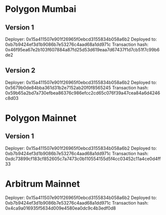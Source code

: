 # Polygon Mumbai

## Version 1

Deployer: 0x15a411507e901f26965f0ebcd3155834b058a6b2
Deployed to: 0xb7b9424ef3d1b9086b7e53276c4aad68a1dd971c
Transaction hash: 0x46f95ea67e2b103f607884a87fd25d53d619eaa7d67437f1d7cb51f7c99b6de2

## Version 2

Deployer: 0x15a411507e901f26965f0ebcd3155834b058a6b2
Deployed to: 0x5679b0de84bba361d31b2e7152ab20f0f8565245
Transaction hash: 0x59b65a2bd7a730efbea86376c986efcc2cd65c076f39a47cea84a6d4246c8d03

# Polygon Mainnet

## Version 1

Deployer: 0x15a411507e901f26965f0ebcd3155834b058a6b2
Deployed to: 0xb7b9424ef3d1b9086b7e53276c4aad68a1dd971c
Transaction hash: 0xdc73899cf183cf852605c7a7473c0b110554155d5f4cc03452c11a4ce0d4ff33

# Arbitrum Mainnet

Deployer: 0x15a411507e901f26965f0ebcd3155834b058a6b2
Deployed to: 0xb7b9424ef3d1b9086b7e53276c4aad68a1dd971c
Transaction hash: 0x4ca9a016935f5634d009e4580ea0dc9c4b3edf0d8
